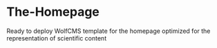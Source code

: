 The-Homepage
============

Ready to deploy WolfCMS template for the homepage optimized for the representation of scientific content
